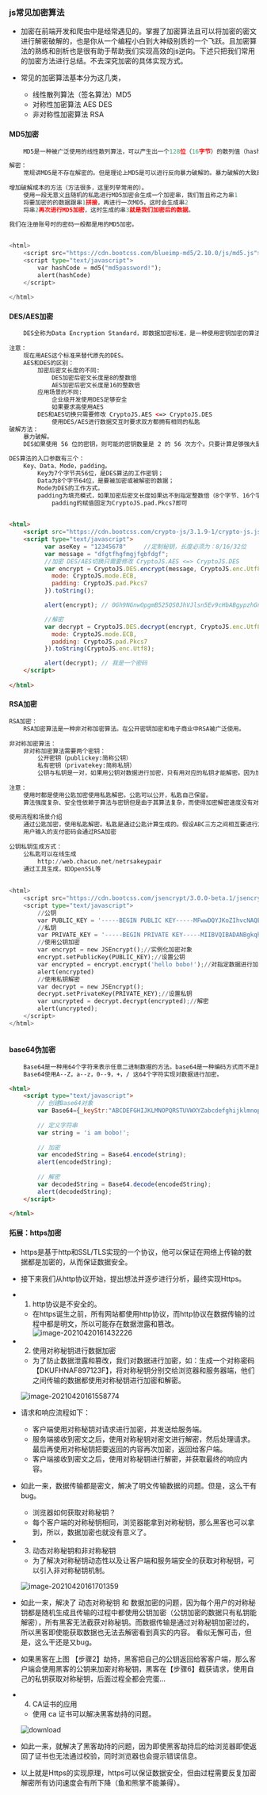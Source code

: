 ### js常见加密算法

- 加密在前端开发和爬虫中是经常遇见的。掌握了加密算法且可以将加密的密文进行解密破解的，也是你从一个编程小白到大神级别质的一个飞跃。且加密算法的熟练和剖析也是很有助于帮助我们实现高效的js逆向。下述只把我们常用的加密方法进行总结。不去深究加密的具体实现方式。

- 常见的加密算法基本分为这几类，
  - 线性散列算法（签名算法）MD5
  - 对称性加密算法 AES DES
  - 非对称性加密算法 RSA



#### MD5加密

```python
	MD5是一种被广泛使用的线性散列算法，可以产生出一个128位（16字节）的散列值（hash value），用于确保信息传输完整的一致性。且MD5加密之后产生的是一个固定长度（32位或16位）的数据。

解密：
	常规讲MD5是不存在解密的。但是理论上MD5是可以进行反向暴力破解的。暴力破解的大致原理就是用很多不同的数据进行加密后跟已有的加密数据进行对比，由此来寻找规律。理论上只要数据量足够庞大MD5是可以被破解的。但是要注意，破解MD5是需要考虑破解的成本（时间和机器性能）。假设破解当前的MD5密码需要目前计算能力最优秀的计算机工作100年才能破解完成。那么当前的MD5密码就是安全的。
    
增加破解成本的方法（方法很多，这里列举常用的）。
	使用一段无意义且随机的私匙进行MD5加密会生成一个加密串，我们暂且称之为串1
    将要加密的的数据跟串1拼接，再进行一次MD5，这时会生成串2
    将串2再次进行MD5加密，这时生成的串3就是我们加密后的数据。
    
我们在注册账号时的密码一般都是用的MD5加密。


<html>
	<script src="https://cdn.bootcss.com/blueimp-md5/2.10.0/js/md5.js"></script>
    <script type="text/javascript">
		var hashCode = md5("md5password!"); 
		alert(hashCode)
	</script>
		
</html>
```



#### DES/AES加密

```html
	DES全称为Data Encryption Standard，即数据加密标准，是一种使用密钥加密的算法。该加密算法是一种对称加密方式，其加密运算、解密运算需要使用的是同样的密钥（一组字符串）即可。
    
注意：
	现在用AES这个标准来替代原先的DES。
	AES和DES的区别：
		加密后密文长度的不同:
			DES加密后密文长度是8的整数倍
			AES加密后密文长度是16的整数倍
        应用场景的不同:
            企业级开发使用DES足够安全
            如果要求高使用AES
        DES和AES切换只需要修改 CryptoJS.AES <=> CryptoJS.DES
            使用DES/AES进行数据交互时要求双方都拥有相同的私匙
破解方法：
    暴力破解。
    DES如果使用 56 位的密钥，则可能的密钥数量是 2 的 56 次方个。只要计算足够强大是可以被破解的
    
DES算法的入口参数有三个：
	Key、Data、Mode，padding。
        Key为7个字节共56位，是DES算法的工作密钥；
        Data为8个字节64位，是要被加密或被解密的数据；
        Mode为DES的工作方式。
        padding为填充模式，如果加密后密文长度如果达不到指定整数倍（8个字节、16个字节），填充对应字符
        	padding的赋值固定为CryptoJS.pad.Pkcs7即可
            

<html>
	<script src="https://cdn.bootcss.com/crypto-js/3.1.9-1/crypto-js.js"></script>
    <script type="text/javascript">
		  var aseKey = "12345678"     //定制秘钥，长度必须为：8/16/32位
		  var message = "dfgtfhgfmgjfgbfdgf";
		  //加密 DES/AES切换只需要修改 CryptoJS.AES <=> CryptoJS.DES
		  var encrypt = CryptoJS.DES.encrypt(message, CryptoJS.enc.Utf8.parse(aseKey), {
			mode: CryptoJS.mode.ECB,
			padding: CryptoJS.pad.Pkcs7
		  }).toString();

		  alert(encrypt); // 0Gh9NGnwOpgmB525QS0JhVJlsn5Ev9cHbABgypzhGnM

		  //解密
		  var decrypt = CryptoJS.DES.decrypt(encrypt, CryptoJS.enc.Utf8.parse(aseKey), {
			mode: CryptoJS.mode.ECB,
			padding: CryptoJS.pad.Pkcs7
		  }).toString(CryptoJS.enc.Utf8);

		  alert(decrypt); // 我是一个密码
	</script>
		
</html>
```



#### RSA加密

```python
RSA加密：
	RSA加密算法是一种非对称加密算法。在公开密钥加密和电子商业中RSA被广泛使用。
    
非对称加密算法：
	非对称加密算法需要两个密钥：
        公开密钥（publickey:简称公钥）
        私有密钥（privatekey:简称私钥）
        公钥与私钥是一对，如果用公钥对数据进行加密，只有用对应的私钥才能解密。因为加密和解密使用的是两个不同的密钥，所以这种算法叫作非对称加密算法。
        
注意：
    使用时都是使用公匙加密使用私匙解密。公匙可以公开，私匙自己保留。
    算法强度复杂、安全性依赖于算法与密钥但是由于其算法复杂，而使得加密解密速度没有对称加密解密的速度快。
    
使用流程和场景介绍
    通过公匙加密，使用私匙解密。私匙是通过公匙计算生成的。假设ABC三方之间相互要进行加密通信。大家相互之间使用公匙进行信息加密，信息读取时使用各自对应的私匙进行信息解密
    用户输入的支付密码会通过RSA加密
    
公钥私钥生成方式：
    公私匙可以在线生成
    	http://web.chacuo.net/netrsakeypair
	通过工具生成，如OpenSSL等
     
    
<html>
	<script src="https://cdn.bootcss.com/jsencrypt/3.0.0-beta.1/jsencrypt.js"></script>
    <script type="text/javascript">
        //公钥
        var PUBLIC_KEY = '-----BEGIN PUBLIC KEY-----MFwwDQYJKoZIhvcNAQEBBQADSwAwSAJBALyBJ6kZ/VFJYTV3vOC07jqWIqgyvHulv6us/8wzlSBqQ2+eOTX7s5zKfXY40yZWDoCaIGk+tP/sc0D6dQzjaxECAwEAAQ==-----END PUBLIC KEY-----';
        //私钥
		var PRIVATE_KEY = '-----BEGIN PRIVATE KEY-----MIIBVQIBADANBgkqhkiG9w0BAQEFAASCAT8wggE7AgEAAkEAvIEnqRn9UUlhNXe84LTuOpYiqDK8e6W/q6z/zDOVIGpDb545NfuznMp9djjTJlYOgJogaT60/+xzQPp1DONrEQIDAQABAkEAu7DFsqQEDDnKJpiwYfUE9ySiIWNTNLJWZDN/Bu2dYIV4DO2A5aHZfMe48rga5BkoWq2LALlY3tqsOFTe3M6yoQIhAOSfSAU3H6jIOnlEiZabUrVGqiFLCb5Ut3Jz9NN+5p59AiEA0xQDMrxWBBJ9BYq6RRY4pXwa/MthX/8Hy+3GnvNw/yUCIG/3Ee578KVYakq5pih8KSVeVjO37C2qj60d3Ok3XPqBAiEAqGPvxTsAuBDz0kcBIPqASGzArumljkrLsoHHkakOfU0CIDuhxKQwHlXFDO79ppYAPcVO3bph672qGD84YUaHF+pQ-----END PRIVATE KEY-----';
		//使用公钥加密
        var encrypt = new JSEncrypt();//实例化加密对象
        encrypt.setPublicKey(PUBLIC_KEY);//设置公钥
        var encrypted = encrypt.encrypt('hello bobo!');//对指定数据进行加密
		alert(encrypted)
        //使用私钥解密
        var decrypt = new JSEncrypt();
        decrypt.setPrivateKey(PRIVATE_KEY);//设置私钥
        var uncrypted = decrypt.decrypt(encrypted);//解密
		alert(uncrypted);
    </script>
</html>
    
```

#### base64伪加密

```html
    Base64是一种用64个字符来表示任意二进制数据的方法。base64是一种编码方式而不是加密算法。只是看上去像是加密而已。
    Base64使用A--Z，a--z，0--9，+，/ 这64个字符实现对数据进行加密。

<html>
    <script type="text/javascript">
		// 创建Base64对象
		var Base64={_keyStr:"ABCDEFGHIJKLMNOPQRSTUVWXYZabcdefghijklmnopqrstuvwxyz0123456789+/=",encode:function(e){var t="";var n,r,i,s,o,u,a;var f=0;e=Base64._utf8_encode(e);while(f<e.length){n=e.charCodeAt(f++);r=e.charCodeAt(f++);i=e.charCodeAt(f++);s=n>>2;o=(n&3)<<4|r>>4;u=(r&15)<<2|i>>6;a=i&63;if(isNaN(r)){u=a=64}else if(isNaN(i)){a=64}t=t+this._keyStr.charAt(s)+this._keyStr.charAt(o)+this._keyStr.charAt(u)+this._keyStr.charAt(a)}return t},decode:function(e){var t="";var n,r,i;var s,o,u,a;var f=0;e=e.replace(/[^A-Za-z0-9+/=]/g,"");while(f<e.length){s=this._keyStr.indexOf(e.charAt(f++));o=this._keyStr.indexOf(e.charAt(f++));u=this._keyStr.indexOf(e.charAt(f++));a=this._keyStr.indexOf(e.charAt(f++));n=s<<2|o>>4;r=(o&15)<<4|u>>2;i=(u&3)<<6|a;t=t+String.fromCharCode(n);if(u!=64){t=t+String.fromCharCode(r)}if(a!=64){t=t+String.fromCharCode(i)}}t=Base64._utf8_decode(t);return t},_utf8_encode:function(e){e=e.replace(/rn/g,"n");var t="";for(var n=0;n<e.length;n++){var r=e.charCodeAt(n);if(r<128){t+=String.fromCharCode(r)}else if(r>127&&r<2048){t+=String.fromCharCode(r>>6|192);t+=String.fromCharCode(r&63|128)}else{t+=String.fromCharCode(r>>12|224);t+=String.fromCharCode(r>>6&63|128);t+=String.fromCharCode(r&63|128)}}return t},_utf8_decode:function(e){var t="";var n=0;var r=c1=c2=0;while(n<e.length){r=e.charCodeAt(n);if(r<128){t+=String.fromCharCode(r);n++}else if(r>191&&r<224){c2=e.charCodeAt(n+1);t+=String.fromCharCode((r&31)<<6|c2&63);n+=2}else{c2=e.charCodeAt(n+1);c3=e.charCodeAt(n+2);t+=String.fromCharCode((r&15)<<12|(c2&63)<<6|c3&63);n+=3}}return t}}
		 
		// 定义字符串
		var string = 'i am bobo!';
		 
		// 加密
		var encodedString = Base64.encode(string);
		alert(encodedString); 
		 
		// 解密
		var decodedString = Base64.decode(encodedString);
		alert(decodedString); 
	</script>
		
</html>
```

#### 拓展：https加密

- https是基于http和SSL/TLS实现的一个协议，他可以保证在网络上传输的数据都是加密的，从而保证数据安全。
- 接下来我们从http协议开始，提出想法并逐步进行分析，最终实现Https。

- 1. http协议是不安全的。
    - 在https诞生之前，所有网站都使用http协议，而http协议在数据传输的过程中都是明文，所以可能存在数据泄露和篡改。
      ![image-20210420161432226](https://raw.githubusercontent.com/adcwb/storages/master/image-20210420161432226.png)



- 2. 使用对称秘钥进行数据加密
  
    - 为了防止数据泄露和篡改，我们对数据进行加密，如：生成一个对称密码【DKUFHNAF897123F】，将对称秘钥分别交给浏览器和服务器端，他们之间传输的数据都使用对称秘钥进行加密和解密。
  
  ![image-20210420161558774](https://raw.githubusercontent.com/adcwb/storages/master/image-20210420161558774.png)



- 请求和响应流程如下：
    - 客户端使用对称秘钥对请求进行加密，并发送给服务端。
    - 服务端接收到密文之后，使用对称秘钥对密文进行解密，然后处理请求。 最后再使用对称秘钥把要返回的内容再次加密，返回给客户端。
    - 客户端接收到密文之后，使用对称秘钥进行解密，并获取最终的响应内容。
- 如此一来，数据传输都是密文，解决了明文传输数据的问题。但是，这么干有bug。
    - 浏览器如何获取对称秘钥？
    - 每个客户端的对称秘钥相同，浏览器能拿到对称秘钥，那么黑客也可以拿到，所以，数据加密也就没有意义了。

- 3. 动态对称秘钥和非对称秘钥
  
    - 为了解决对称秘钥动态性以及让客户端和服务端安全的获取对称秘钥，可以引入非对称秘钥机制。
  
  ![image-20210420161701359](https://raw.githubusercontent.com/adcwb/storages/master/image-20210420161701359.png)

- 如此一来，解决了 动态对称秘钥 和 数据加密的问题，因为每个用户的对称秘钥都是随机生成且传输的过程中都使用公钥加密（公钥加密的数据只有私钥能解密），所有黑客无法截获对称秘钥。而数据传输是通过对称秘钥加密过的，所以黑客即使能获取数据也无法去解密看到真实的内容。  看似无懈可击，但是，这么干还是又bug。
- 如果黑客在上图 【步骤2】劫持，黑客把自己的公钥返回给客客户端，那么客户端会使用黑客的公钥来加密对称秘钥，黑客在【步骤6】截获请求，使用自己的私钥获取对称秘钥，后面过程全都会完蛋...

- 4. CA证书的应用
  
    - 使用 ca 证书可以解决黑客劫持的问题。
  
  ![download](https://raw.githubusercontent.com/adcwb/storages/master/download.png)



- 如此一来，就解决了黑客劫持的问题，因为即使黑客劫持后的给浏览器即使返回了证书也无法通过校验，同时浏览器也会提示错误信息。
- 以上就是Https的实现原理，https可以保证数据安全，但由过程需要反复加密解密所有访问速度会有所下降（鱼和熊掌不能兼得）。